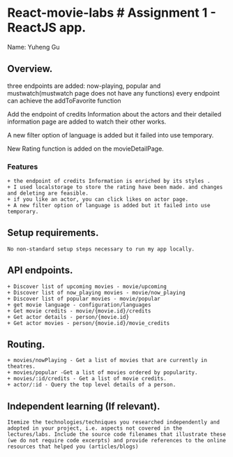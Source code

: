 # React-movie-labs # Assignment 1 - ReactJS app.

Name: Yuheng Gu

## Overview.
three endpoints are added: now-playing, popular and mustwatch(mustwatch page does not have any functions)
every endpoint can achieve the addToFavorite function

Add the endpoint of credits Information about the actors and their detailed information page are added to watch their other works.

A new filter option of language is added but it failed into use temporary.

New Rating function is added on the movieDetailPage.

### Features
    + the endpoint of credits Information is enriched by its styles . 
    + I used localstorage to store the rating have been made. and changes and deleting are feasible.     
    + if you like an actor, you can click likes on actor page.
    + A new filter option of language is added but it failed into use temporary.

## Setup requirements.
    No non-standard setup steps necessary to run my app locally.

## API endpoints.
    + Discover list of upcoming movies - movie/upcoming
    + Discover list of now_playing movies - movie/now_playing
    + Discover list of popular movies - movie/popular
    + get movie language - configuration/languages
    + Get movie credits - movie/{movie.id}/credits
    + Get actor details - person/{movie.id}
    + Get actor movies - person/{movie.id}/movie_credits

## Routing.
    + movies/nowPlaying - Get a list of movies that are currently in theatres.
    + movies/popular -Get a list of movies ordered by popularity.
    + movies/:id/credits - Get a list of movie credits.
    + actor/:id - Query the top level details of a person.

## Independent learning (If relevant).
    Itemize the technologies/techniques you researched independently and adopted in your project, i.e. aspects not covered in the lectures/labs. Include the source code filenames that illustrate these (we do not require code excerpts) and provide references to the online resources that helped you (articles/blogs)
